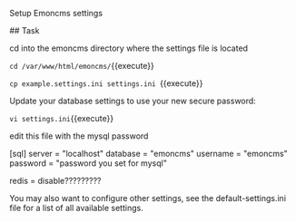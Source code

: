 Setup Emoncms settings

## Task

cd into the emoncms directory where the settings file is located

`cd /var/www/html/emoncms/`{{execute}}

`cp example.settings.ini settings.ini `{{execute}}

Update your database settings to use your new secure password:

`vi settings.ini`{{execute}}

edit this file with the mysql password

[sql]
server = "localhost"
database = "emoncms"
username = "emoncms"
password = "password you set for mysql"

redis = disable?????????

You may also want to configure other settings, see the default-settings.ini file for a list of all available settings.
